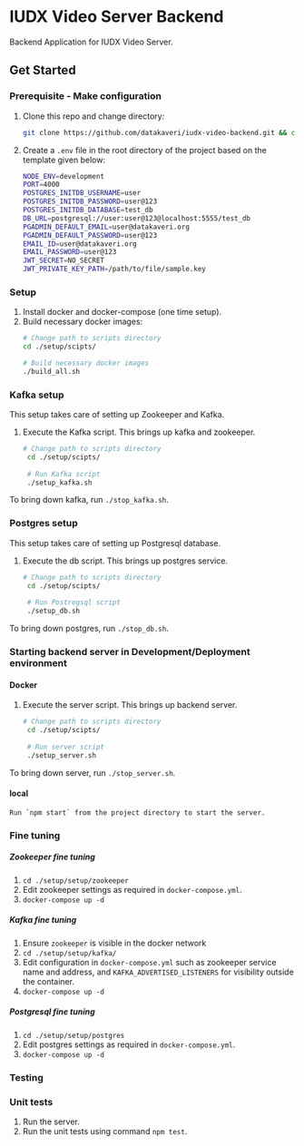 # IUDX Video Server Backend
Backend Application for IUDX Video Server.

## Get Started

### Prerequisite - Make configuration
1. Clone this repo and change directory:
   ```sh 
   git clone https://github.com/datakaveri/iudx-video-backend.git && cd iudx-video-backend
   ```

2. Create a `.env` file in the root directory of the project based on the template given below:
    ```sh
    NODE_ENV=development
    PORT=4000
    POSTGRES_INITDB_USERNAME=user
    POSTGRES_INITDB_PASSWORD=user@123
    POSTGRES_INITDB_DATABASE=test_db
    DB_URL=postgresql://user:user@123@localhost:5555/test_db
    PGADMIN_DEFAULT_EMAIL=user@datakaveri.org
    PGADMIN_DEFAULT_PASSWORD=user@123
    EMAIL_ID=user@datakaveri.org
    EMAIL_PASSWORD=user@123
    JWT_SECRET=NO_SECRET
    JWT_PRIVATE_KEY_PATH=/path/to/file/sample.key
    ```

### Setup
1. Install docker and docker-compose (one time setup).
2. Build necessary docker images:
	```sh
	# Change path to scripts directory
	cd ./setup/scipts/
	
	# Build necessary docker images
	./build_all.sh
	```

### Kafka setup
This setup takes care of setting up Zookeeper and Kafka.

1. Execute the Kafka script. This brings up kafka and zookeeper. 
   ```sh
   # Change path to scripts directory
	cd ./setup/scipts/
	
	# Run Kafka script
    ./setup_kafka.sh
    ```

To bring down kafka, run `./stop_kafka.sh`.

### Postgres setup
This setup takes care of setting up Postgresql database.

1. Execute the db script. This brings up postgres service.
   ```sh
   # Change path to scripts directory
	cd ./setup/scipts/
	
	# Run Postregsql script
    ./setup_db.sh
    ```
To bring down postgres, run `./stop_db.sh`.

### Starting backend server in Development/Deployment environment

#### Docker
1. Execute the server script. This brings up backend server.
   ```sh
   # Change path to scripts directory
	cd ./setup/scipts/
	
	# Run server script
    ./setup_server.sh
    ```
To bring down server, run `./stop_server.sh`.

#### local
```
Run `npm start` from the project directory to start the server.
```

### Fine tuning
  
##### Zookeeper fine tuning
1. `cd ./setup/setup/zookeeper`
2. Edit zookeeper settings as required in `docker-compose.yml`.
3. `docker-compose up -d`

##### Kafka fine tuning
1. Ensure `zookeeper` is visible in the docker network
2. `cd ./setup/setup/kafka/`
3. Edit configuration in `docker-compose.yml` such as zookeeper service name and address, and `KAFKA_ADVERTISED_LISTENERS` for visibility outside the container.  
4. `docker-compose up -d`


##### Postgresql fine tuning
1. `cd ./setup/setup/postgres`
2. Edit postgres settings as required in `docker-compose.yml`.  
3. `docker-compose up -d`


### Testing

### Unit tests
1. Run the server.
2. Run the unit tests using command `npm test`.
